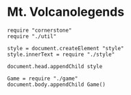 Mt. Volcanolegends
==================

    require "cornerstone"
    require "./util"

    style = document.createElement "style"
    style.innerText = require "./style"

    document.head.appendChild style

    Game = require "./game"
    document.body.appendChild Game()
